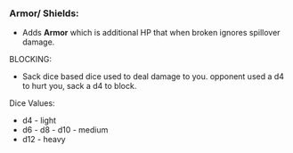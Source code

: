 ### Armor/ Shields:
- Adds **Armor** which is additional HP that when broken ignores spillover damage.

BLOCKING:
- Sack dice based dice used to deal damage to you. opponent used a d4 to hurt you, sack a d4 to block. 

Dice Values:
- d4 - light
- d6 - d8 - d10 - medium
- d12 - heavy


